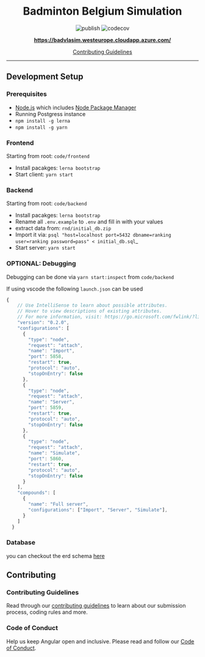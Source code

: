 <h1 align="center">Badminton Belgium Simulation</h1>

<p align="center">
<!-- <img alt="GitHub" src="(https://img.shields.io/github/license/Badminton-Apps/core)"> -->
<!-- <img alt="GitHub release (latest SemVer)" src="https://img.shields.io/github/v/release/Badminton-Apps/core"> -->
<img alt="publish" src="https://github.com/Badminton-Apps/core/workflows/publish/badge.svg?branch=main">
<img alt="codecov" src="https://codecov.io/gh/Badminton-Apps/core/branch/main/graph/badge.svg?token=R5LYY78RWC">

</p>
<p align="center">
  <a href="https://badvlasim.westeurope.cloudapp.azure.com/"><strong>https://badvlasim.westeurope.cloudapp.azure.com/</strong></a>
  <br>
</p>

<p align="center">
  <a href="CONTRIBUTING.md">Contributing Guidelines</a>
  <br>
</p>

<hr>

## Development Setup

### Prerequisites

- [Node.js] which includes [Node Package Manager][npm]
- Running Postgress instance
- `npm install -g lerna`
- `npm install -g yarn`

### Frontend

Starting from root: `code/frontend`

- Install pacakges: `lerna bootstrap`
- Start client: `yarn start`

### Backend

Starting from root: `code/backend`

- Install pacakges: `lerna bootstrap`
- Rename all `.env.example` to `.env` and fill in with your values
- extract data from: `rnd/initial_db.zip`
- Import it via: `psql "host=localhost port=5432 dbname=ranking user=ranking password=pass" < initial_db.sql`_
- Start server: `yarn start`

### OPTIONAL: Debugging
Debugging can be done via `yarn start:inspect` from `code/backend`

If using vscode the following `launch.json` can be used
```js
{
    // Use IntelliSense to learn about possible attributes.
    // Hover to view descriptions of existing attributes.
    // For more information, visit: https://go.microsoft.com/fwlink/?linkid=830387
    "version": "0.2.0",
    "configurations": [
      {
        "type": "node",
        "request": "attach",
        "name": "Import",
        "port": 5858,
        "restart": true,
        "protocol": "auto",
        "stopOnEntry": false
      },
      {
        "type": "node",
        "request": "attach",
        "name": "Server",
        "port": 5859,
        "restart": true,
        "protocol": "auto",
        "stopOnEntry": false
      },
      {
        "type": "node",
        "request": "attach",
        "name": "Simulate",
        "port": 5860,
        "restart": true,
        "protocol": "auto",
        "stopOnEntry": false
      }
    ],
    "compounds": [
      {
        "name": "Full server",
        "configurations": ["Import", "Server", "Simulate"],
      }
    ]
  }
```

### Database
you can checkout the erd schema [here][erd]

## Contributing

### Contributing Guidelines

Read through our [contributing guidelines][contributing] to learn about our submission process, coding rules and more.

### Code of Conduct

Help us keep Angular open and inclusive. Please read and follow our [Code of Conduct][codeofconduct].

[contributing]: CONTRIBUTING.md
[commit]: CONTRIBUTING.md#commit
[node.js]: https://nodejs.org/
[npm]: https://www.npmjs.com/get-npm
[codeofconduct]: CODE_OF_CONDUCT.md
[erd]: erd.svg
